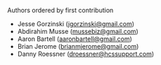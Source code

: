 Authors ordered by first contribution

- Jesse Gorzinski (jgorzinski@gmail.com)
- Abdirahim Musse (mussebiz@gmail.com)
- Aaron Bartell (aaronbartell@gmail.com)
- Brian Jerome (brianmjerome@gmail.com)
- Danny Roessner (droessner@hcssupport.com)